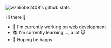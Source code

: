 ![wzhkobe2408's github stats](https://github-readme-stats.vercel.app/api?username=wzhkobe2408&hide=contribs,prs)

Hi there 👋

- 🔭 I'm currently working on web development
- 📚 I'm currently learning ..., a lot 😺
- 🌟 Hoping be happy
